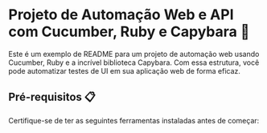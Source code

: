 # Projeto de Automação Web e API com Cucumber, Ruby e Capybara 🚀

Este é um exemplo de README para um projeto de automação web usando Cucumber, Ruby e a incrível biblioteca Capybara. Com essa estrutura, você pode automatizar testes de UI em sua aplicação web de forma eficaz.

## Pré-requisitos 📋

Certifique-se de ter as seguintes ferramentas instaladas antes de começar:

 
